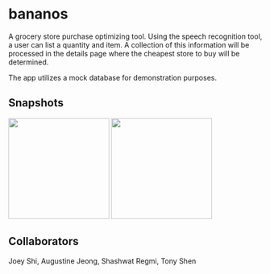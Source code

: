 # bananos
A grocery store purchase optimizing tool. Using the speech recognition tool, a user can list a quantity and item. A collection of this information will be processed in the details page where the cheapest store to buy will be determined.

The app utilizes a mock database for demonstration purposes.

## Snapshots

<div>
<img src=https://user-images.githubusercontent.com/46363213/71495071-be894680-2800-11ea-9566-d1814290e121.png width="200"> 
<img src=https://user-images.githubusercontent.com/46363213/71495079-c648eb00-2800-11ea-839a-4e15ad7b8758.png width="200">

## Collaborators
Joey Shi, Augustine Jeong, Shashwat Regmi, Tony Shen

